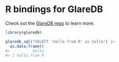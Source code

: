 
<!-- README.md is generated from README.Rmd. Please edit that file -->

# R bindings for GlareDB

Check out the [GlareDB repo](https://github.com/GlareDB/glaredb) to
learn more.

``` r
library(glaredb)

glaredb_sql("SELECT 'hello from R' as hello") |>
  as.data.frame()
#>          hello
#> 1 hello from R
```
